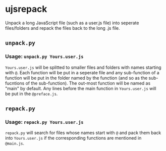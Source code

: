 # ujsrepack
Unpack a long JavaScript file (such as a user.js file) into seperate files/folders and repack the files back to the long .js file.

## `unpack.py`
### Usage: `unpack.py Yours.user.js`

`Yours.user.js` will be splitted to smaller files and folders with names starting with `@`. Each function will be put in a seperate file and any sub-function of a function will be put in the folder named by the function (and so as the sub-fucntions of the sub-function). The out-most function will be named as "main" by default. Any lines before the main function in `Yours.user.js` will be put in the `@preface.js`.

## `repack.py`
### Usage: `repack.py Yours.user.js`

`repack.py` will search for files whose names start with `@` and pack them back into `Yours.user.js` if the corresponding functions are mentioned in `@main.js`.
